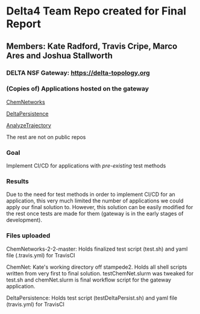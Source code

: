 # Delta4 Team Repo created for Final Report

## Members: Kate Radford, Travis Cripe, Marco Ares and Joshua Stallworth

### DELTA NSF Gateway: https://delta-topology.org

### (Copies of) Applications hosted on the gateway
[ChemNetworks](https://gitlab.com/ChemNetworks-Dev/ChemNetworks-2-2)

[DeltaPersistence](https://gitlab.com/thrust-2/thrust2/-/tree/master/software/deltapersistence)

[AnalyzeTrajectory](https://gitlab.com/Example-landscapes/energy-landscape_nucleophilic-attack)

The rest are not on public repos

### Goal
Implement CI/CD for applications with *pre-existing* test methods

### Results
Due to the need for test methods in order to implement CI/CD for an application, this very much limited the number of applications we could apply our final solution to. However, this solution can be easily modified for the rest once tests are made for them (gateway is in the early stages of development).

### Files uploaded
ChemNetworks-2-2-master: Holds finalized test script (test.sh) and yaml file (.travis.yml) for TravisCI

ChemNet: Kate's working directory off stampede2. Holds all shell scripts written from very first to final solution. testChemNet.slurm was tweaked for test.sh and chemNet.slurm is final workflow script for the gateway application.

DeltaPersistence: Holds test script (testDeltaPersist.sh) and yaml file (travis.yml) for TravisCI
